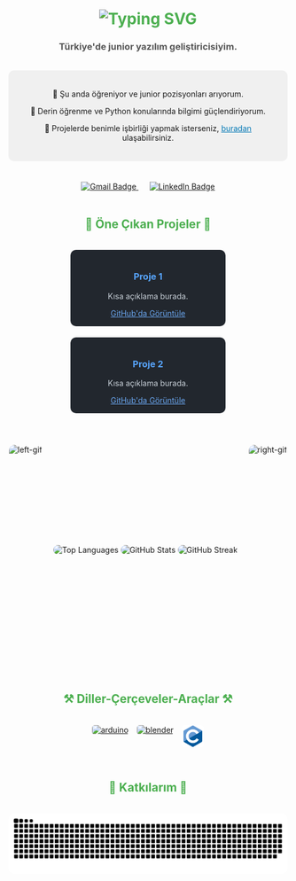<!-- Profil Başlığı -->
<h1 align="center" style="color: #4CAF50;">
    <img src="https://readme-typing-svg.herokuapp.com/?font=Righteous&size=35&center=true&vCenter=true&width=500&height=70&duration=4000&lines=Merhaba!+👋;+Ben+Selman+Vural!;" alt="Typing SVG" />
</h1>

<h3 align="center" style="color: #555;">Türkiye'de junior yazılım geliştiricisiyim.</h3>

<br/>

<!-- Giriş Bölümü -->
<div align="center" style="background-color: #f0f0f0; padding: 20px; border-radius: 10px; max-width: 800px; margin: auto;">
    <p>🔭 Şu anda öğreniyor ve junior pozisyonları arıyorum.</p>
    <p>🌱 Derin öğrenme ve Python konularında bilgimi güçlendiriyorum.</p>
    <p>💬 Projelerde benimle işbirliği yapmak isterseniz, <a href="https://www.linkedin.com/in/selman-vural/" style="color: #0077B5;">buradan</a> ulaşabilirsiniz.</p>
</div>

<br/>

<!-- İletişim Bölümü -->
<div align="center" style="margin-top: 20px;">
  <a href="mailto:vuralselman00@gmail.com" style="margin: 0 10px;">
    <img src="https://img.shields.io/badge/Gmail-333333?style=for-the-badge&logo=gmail&logoColor=red" alt="Gmail Badge" />
  </a>
  <a href="https://www.linkedin.com/in/selman-vural/" target="_blank" style="margin: 0 10px;">
    <img src="https://img.shields.io/badge/LinkedIn-0077B5?style=for-the-badge&logo=linkedin&logoColor=white" alt="LinkedIn Badge" />
  </a>
</div>

<br/>

<!-- Projeler Vitrini -->
<h2 align="center" style="color: #4CAF50;">🚀 Öne Çıkan Projeler 🚀</h2>
<br/>
<div align="center" style="display: flex; justify-content: center; gap: 20px; flex-wrap: wrap;">
  <div style="background-color: #22272E; padding: 15px; border-radius: 10px; width: 250px; text-align: center;">
    <h3 style="color: #58A6FF;">Proje 1</h3>
    <p style="color: #C9D1D9;">Kısa açıklama burada.</p>
    <a href="https://github.com/s3loc/project1" style="color: #6AA6EF;">GitHub'da Görüntüle</a>
  </div>
  
  <div style="background-color: #22272E; padding: 15px; border-radius: 10px; width: 250px; text-align: center;">
    <h3 style="color: #58A6FF;">Proje 2</h3>
    <p style="color: #C9D1D9;">Kısa açıklama burada.</p>
    <a href="https://github.com/s3loc/project2" style="color: #6AA6EF;">GitHub'da Görüntüle</a>
  </div>
  
  <!-- İstediğiniz kadar proje ekleyebilirsiniz -->
</div>

<br/>

<!-- İstatistikler ve GIF'ler -->
<div align="center" style="display: flex; justify-content: center; align-items: center; gap: 20px; margin-top: 40px;">
  <img src="https://pin.it/1owbqaOno"
height="400" alt="left-gif" style="border-radius: 10px;">
  
  <div style="max-width: 400px;">
    <img src="https://github-readme-stats.vercel.app/api/top-langs?username=s3loc&show_icons=true&locale=en&layout=compact&bg_color=22272E&text_color=C9D1D9&title_color=58A6FF&icon_color=6AA6EF" alt="Top Languages" style="border-radius: 10px; margin-bottom: 20px;"/>
    <img src="https://github-readme-stats.vercel.app/api?username=s3loc&show_icons=true&locale=en&bg_color=22272E&text_color=C9D1D9&title_color=58A6FF&icon_color=6AA6EF" alt="GitHub Stats" style="border-radius: 10px; margin-bottom: 20px;"/>
    <img src="https://github-readme-streak-stats.herokuapp.com/?user=s3loc&theme=dark" alt="GitHub Streak" style="border-radius: 10px;" />
  </div>
  
  <img src="path/to/your/right-gif.gif" height="400" alt="right-gif" style="border-radius: 10px;">
</div>

<br/>

<!-- Yetenekler Bölümü -->
<h2 align="center" style="color: #4CAF50;">⚒️ Diller-Çerçeveler-Araçlar ⚒️</h2>
<br/>
<div align="center" style="display: flex; justify-content: center; flex-wrap: wrap; gap: 15px;">
  <a href="https://www.arduino.cc/" target="_blank" rel="noreferrer">
    <img src="https://cdn.worldvectorlogo.com/logos/arduino-1.svg" alt="arduino" width="40" height="40" style="border-radius: 5px;"/>
  </a>
  <a href="https://www.blender.org/" target="_blank" rel="noreferrer">
    <img src="https://download.blender.org/branding/community/blender_community_badge_white.svg" alt="blender" width="40" height="40" style="border-radius: 5px;"/>
  </a> 
  <a href="https://www.cprogramming.com/" target="_blank" rel="noreferrer">
    <img src="https://raw.githubusercontent.com/devicons/devicon/master/icons/c/c-original.svg" alt="c" width="40" height="40" style="border-radius: 5px;"/>
  </a>
  <!-- İstediğiniz kadar araç ve dil ekleyebilirsiniz -->
</div>

<br/>

<!-- Katkılar Bölümü -->
<div align="center" style="margin-top: 40px;">
  <h2 style="color: #4CAF50;">🐍 Katkılarım 🐍</h2>
  <br/>
  <img alt="snake eating my contributions" src="https://raw.githubusercontent.com/salesp07/salesp07/output/github-contribution-grid-snake.svg" style="max-width: 100%; border-radius: 10px;"/>
</div>
